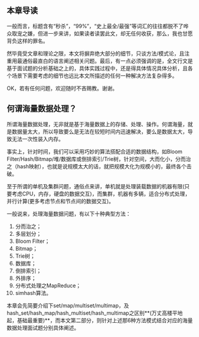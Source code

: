 ## 本章导读

一般而言，标题含有“秒杀”，“99%”，“史上最全/最强”等词汇的往往都脱不了哗众取宠之嫌，但进一步来讲，如果读者读罢此文，却无任何收获，那么，我也甘愿背负这样的罪名。

然毕竟受文章和理论之限，本文将摒弃绝大部分的细节，只谈方法/模式论，且注重用最通俗最直白的语言阐述相关问题。最后，有一点必须强调的是，全文行文是基于面试题的分析基础之上的，具体实践过程中，还是得具体情况具体分析，且各个场景下需要考虑的细节也远比本文所描述的任何一种解决方法复杂得多。

OK，若有任何问题，欢迎随时不吝赐教。谢谢。

## 何谓海量数据处理？

所谓海量数据处理，无非就是基于海量数据上的存储、处理、操作。何谓海量，就是数据量太大，所以导致要么是无法在较短时间内迅速解决，要么是数据太大，导致无法一次性装入内存。

事实上，针对时间，我们可以采用巧妙的算法搭配合适的数据结构，如Bloom Filter/Hash/Bitmap/堆/数据库或倒排索引/Trie树，针对空间，大而化小，分而治之（hash映射），也就是说规模太大的话，就把规模大化为规模小的，最终各个击破。

至于所谓的单机及集群问题，通俗点来讲，单机就是处理装载数据的机器有限(只要考虑CPU，内存，硬盘的数据交互)，而集群，机器有多辆，适合分布式处理，并行计算(更多考虑节点和节点间的数据交互)。

一般说来，处理海量数据问题，有以下十种典型方法：

1. 分而治之；
2. 多层划分；
3. Bloom Filter；
4. Bitmap；
5. Trie树；
6. 数据库；
7. 倒排索引；
8. 外排序；
9. 分布式处理之MapReduce；
10. simhash算法。

本章会先简要介绍下set/map/multiset/multimap，及hash_set/hash_map/hash_multiset/hash_multimap之区别**(万丈高楼平地起，基础最重要)**，而本文第二部分，则针对上述那6种方法模式结合对应的海量数据处理面试题分别具体阐述。
